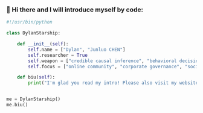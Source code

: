 ### 👋 Hi there and I will introduce myself by code:


```python
#!/usr/bin/python

class DylanStarship:

    def __init__(self):
        self.name = ["Dylan", "Junluo CHEN"]
        self.researcher = True
        self.weapon = ["credible causal inference", "behavioral decision theory"]
        self.focus = ["online community", "corporate governance", "social justice"]

    def biu(self):
        print("I'm glad you read my intro! Please also visit my website chen-junluo.com")


me = DylanStarship()
me.biu()
```
<!--
**Kwanloky/Kwanloky** is a ✨ _special_ ✨ repository because its `README.md` (this file) appears on your GitHub profile.

Here are some ideas to get you started:

- 🔭 I’m currently working on ...
- 🌱 I’m currently learning ...
- 👯 I’m looking to collaborate on ...
- 🤔 I’m looking for help with ...
- 💬 Ask me about ...
- 📫 How to reach me: ...
- 😄 Pronouns: ...
- ⚡ Fun fact: ...
-->
